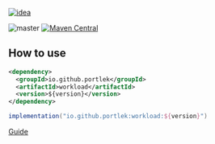 [![idea](https://www.elegantobjects.org/intellij-idea.svg)](https://www.jetbrains.com/idea/)

![master](https://github.com/portlek/workload/workflows/build/badge.svg)
[![Maven Central](https://img.shields.io/maven-central/v/io.github.portlek/workload?label=version)](https://repo1.maven.org/maven2/io/github/portlek/workload/)

## How to use

```xml
<dependency>
  <groupId>io.github.portlek</groupId>
  <artifactId>workload</artifactId>
  <version>${version}</version>
</dependency>
```

```groovy
implementation("io.github.portlek:workload:${version}")
```

[Guide](https://www.spigotmc.org/threads/409003/)
